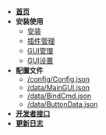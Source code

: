* [**首页**](./README.md)
* **安装使用**
  * [安装](./Usage/Install.md)
  * [插件管理](./Usage/Plugin_OP.md)
  * [GUI管理](./Usage/GUI_Main.md)
  * [GUI设置](./Usage/GUI_Seting.md)
* **配置文件**
  * [/config/Config.json](./Config/Config.md)
  * [/data/MainGUI.json](./Config/Main.md)
  * [/data/BindCmd.json](./Config/BindCmd.md)
  * [/data/ButtonData.json](./Config/Button.md)
* [**开发者接口**](./Other/Plugin_API.md)
* [**更新日志**](./Other/Update_Logs.md)
